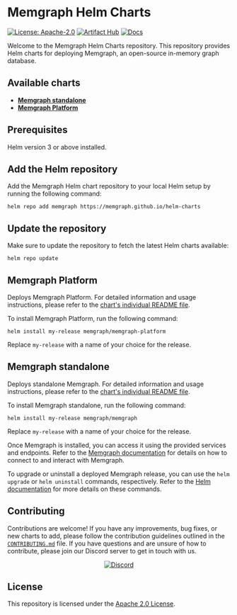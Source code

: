 # Memgraph Helm Charts
[![License: Apache-2.0](https://img.shields.io/github/license/memgraph/helm-charts)](https://github.com/memgraph/helm-charts/blob/main/LICENSE)
[![Artifact Hub](https://img.shields.io/endpoint?url=https://artifacthub.io/badge/repository/memgraph)](https://artifacthub.io/packages/search?repo=memgraph)
[![Docs](https://img.shields.io/badge/documentation-Memgraph-orange)](https://memgraph.com/docs/)


Welcome to the Memgraph Helm Charts repository. This repository provides Helm charts for deploying Memgraph, an open-source in-memory graph database.

## Available charts
- [**Memgraph standalone**](#memgraph-standalone)
- [**Memgraph Platform**](#memgraph-platform)

## Prerequisites
Helm version 3 or above installed.

## Add the Helm repository
Add the Memgraph Helm chart repository to your local Helm setup by running the following command:

```
helm repo add memgraph https://memgraph.github.io/helm-charts
```

## Update the repository
Make sure to update the repository to fetch the latest Helm charts available:

```
helm repo update
```

## Memgraph Platform
Deploys Memgraph Platform.
For detailed information and usage instructions, please refer to the [chart's individual README file](./charts/memgraph-platform/README.md).

To install Memgraph Platform, run the following command:

```
helm install my-release memgraph/memgraph-platform
```
Replace `my-release` with a name of your choice for the release.

## Memgraph standalone
Deploys standalone Memgraph.
For detailed information and usage instructions, please refer to the [chart's individual README file](./charts/memgraph/README.md).

To install Memgraph standalone, run the following command:

```
helm install my-release memgraph/memgraph
```
Replace `my-release` with a name of your choice for the release.


Once Memgraph is installed, you can access it using the provided services and endpoints. Refer to the [Memgraph documentation](https://memgraph.com/docs/memgraph/connect-to-memgraph) for details on how to connect to and interact with Memgraph.

To upgrade or uninstall a deployed Memgraph release, you can use the `helm upgrade` or `helm uninstall` commands, respectively. Refer to the [Helm documentation](https://helm.sh/docs/) for more details on these commands.

## Contributing
Contributions are welcome! If you have any improvements, bug fixes, or new charts to add, please follow the contribution guidelines outlined in the [`CONTRIBUTING.md`](https://github.com/memgraph/helm-charts/blob/main/CONTRIBUTING.md) file. If you have questions and are unsure of how to contribute, please join our Discord server to get in touch with us.

<p align="center">
  <a href="https://memgr.ph/join-discord">
    <img src="https://img.shields.io/badge/Discord-7289DA?style=for-the-badge&logo=discord&logoColor=white" alt="Discord"/>
  </a>
</p>

## License
This repository is licensed under the [Apache 2.0 License](https://github.com/memgraph/helm-charts/blob/main/LICENSE). 

